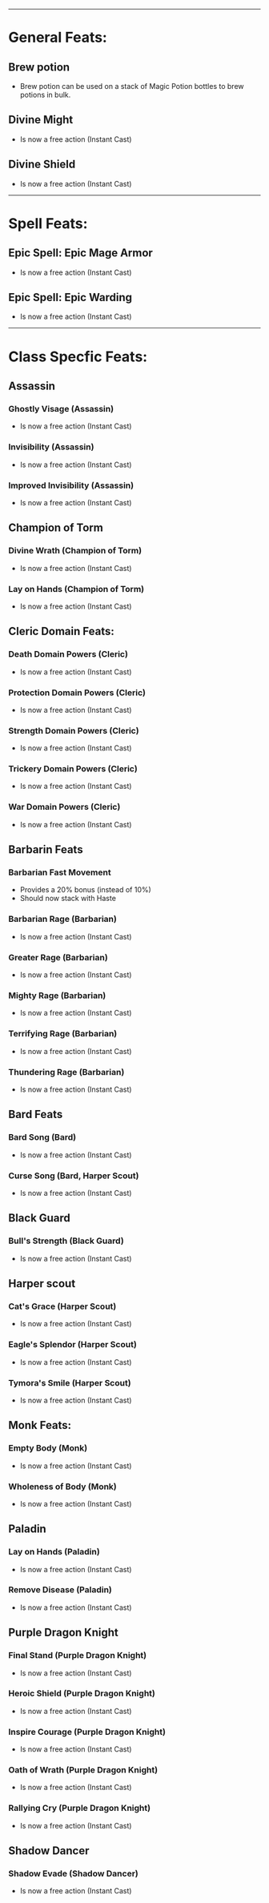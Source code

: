 
--------------------------
# General Feats: 

## Brew potion
* Brew potion can be used on a stack of Magic Potion bottles to brew potions in bulk.

## Divine Might
* Is now a free action (Instant Cast)

## Divine Shield
* Is now a free action (Instant Cast)

--------------------------
# Spell Feats:

## Epic Spell: Epic Mage Armor
* Is now a free action (Instant Cast)

## Epic Spell: Epic Warding
* Is now a free action (Instant Cast)

--------------------------
# Class Specfic Feats: 

## Assassin

### Ghostly Visage (Assassin)
* Is now a free action (Instant Cast)

### Invisibility (Assassin)
* Is now a free action (Instant Cast)

### Improved Invisibility (Assassin)
* Is now a free action (Instant Cast)

## Champion of Torm

### Divine Wrath (Champion of Torm)
* Is now a free action (Instant Cast)

### Lay on Hands (Champion of Torm)
* Is now a free action (Instant Cast)

## Cleric Domain Feats:

### Death Domain Powers (Cleric)
* Is now a free action (Instant Cast)

### Protection Domain Powers (Cleric)
* Is now a free action (Instant Cast)

### Strength Domain Powers (Cleric)
* Is now a free action (Instant Cast)

### Trickery Domain Powers (Cleric)
* Is now a free action (Instant Cast)

### War Domain Powers (Cleric)
* Is now a free action (Instant Cast)

## Barbarin Feats

### Barbarian Fast Movement
* Provides a 20% bonus (instead of 10%)
* Should now stack with Haste

### Barbarian Rage (Barbarian)
* Is now a free action (Instant Cast)

### Greater Rage (Barbarian)
* Is now a free action (Instant Cast)

### Mighty Rage (Barbarian)
* Is now a free action (Instant Cast)

### Terrifying Rage (Barbarian)
* Is now a free action (Instant Cast)

### Thundering Rage (Barbarian)
* Is now a free action (Instant Cast)

## Bard Feats

### Bard Song (Bard)
* Is now a free action (Instant Cast)

### Curse Song (Bard, Harper Scout)
* Is now a free action (Instant Cast)

## Black Guard

### Bull's Strength (Black Guard)
* Is now a free action (Instant Cast)

## Harper scout

### Cat's Grace (Harper Scout)
* Is now a free action (Instant Cast)

### Eagle's Splendor (Harper Scout)
* Is now a free action (Instant Cast)

### Tymora's Smile (Harper Scout)
* Is now a free action (Instant Cast)

## Monk Feats: 

### Empty Body (Monk)
* Is now a free action (Instant Cast)

### Wholeness of Body (Monk)
* Is now a free action (Instant Cast)

## Paladin

### Lay on Hands (Paladin)
* Is now a free action (Instant Cast)

### Remove Disease (Paladin)
* Is now a free action (Instant Cast)

## Purple Dragon Knight

### Final Stand (Purple Dragon Knight)
* Is now a free action (Instant Cast)

### Heroic Shield (Purple Dragon Knight)
* Is now a free action (Instant Cast)

### Inspire Courage (Purple Dragon Knight)
* Is now a free action (Instant Cast)

### Oath of Wrath (Purple Dragon Knight)
* Is now a free action (Instant Cast)

### Rallying Cry (Purple Dragon Knight)
* Is now a free action (Instant Cast)

## Shadow Dancer

### Shadow Evade (Shadow Dancer)
* Is now a free action (Instant Cast)









